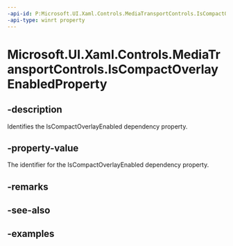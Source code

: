 ```yaml
---
-api-id: P:Microsoft.UI.Xaml.Controls.MediaTransportControls.IsCompactOverlayEnabledProperty
-api-type: winrt property
---
```


<!-- Property syntax.
public DependencyProperty IsCompactOverlayEnabledProperty { get; }
-->

# Microsoft.UI.Xaml.Controls.MediaTransportControls.IsCompactOverlayEnabledProperty

## -description

Identifies the IsCompactOverlayEnabled dependency property.

## -property-value

The identifier for the IsCompactOverlayEnabled dependency property.

## -remarks

## -see-also

## -examples

